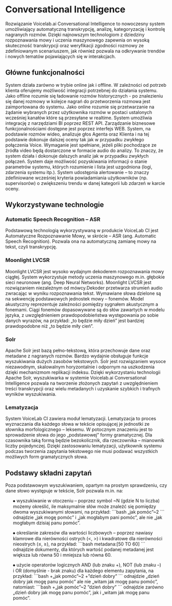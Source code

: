 # Conversational Intelligence

<p>Rozwiązanie Voicelab.ai Conversational Intelligence to nowoczesny system umożliwiający automatyczną transkrypcję, analizę, kategoryzację i kontrolę nagranych rozmów. Dzięki najnowszym technologiom z dziedziny rozpoznawania mowy i uczenia maszynowego zapewnia on wysoką skuteczność transkrypcji oraz weryfikacji zgodności rozmowy ze zdefiniowanym scenariuszem, jak również pozwala na odkrywanie trendów i nowych tematów pojawiających się w interakcjach.</p>

## Główne funkcjonalności
<p>System działa zarówno w trybie online jak i offline. 
W zależności od potrzeb klienta oferujemy możliwość integracji potrzebnej do działania systemu. Jako offline rozumie się ładowanie rozmów historycznych - po znalezieniu się danej rozmowy w kolejce nagrań do przetworzenia rozmowa jest zaimportowana do systemu. Jako online rozumie się przetwarzanie na żądanie wybranych przez użytkownika rozmów w postaci ustalonych wcześniej kanałów które są przesyłane w realtime.
System umożliwia integrację z narzędziami BI poprzez REST API.
Zarządzanie biznesowe funkcjonalnościami dostępne jest poprzez interfejs WEB.
System, na podstawie rozmów wideo, analizuje głos Agenta oraz Klienta i na tej podstawie dokonuje dalszej oceny tak jak w przypadku zwykłego połączenia Voice. 
Wymaganie jest spełniane, jeżeli pliki pochodzące ze źródła video będą dostarczone w formacie audio do analizy. To znaczy, że system działa i dokonuje dalszych analiz jak w przypadku zwykłych połączeń.
System daje możliwość pozyskiwania informacji o stanie parametrów systemu, których rozumienie i lista jest uzgodniona (logi, zdarzenia systemu itp.).
System udostępnia alertowanie – to znaczy zdefiniowane wcześniej kryteria powiadamiania użytkowników (np. supervisorów) o zwiększeniu trendu w danej kategorii lub zdarzeń w karcie oceny.</p>

## Wykorzystywane technologie

###	Automatic Speech Recognition – ASR

<p>Podstawową technologią wykorzystywaną w produkcie VoiceLab CI jest Automatyczne Rozpoznawanie Mowy, w skrócie – ASR (ang. Automatic Speech Recognition). Pozwala ona na automatyczną zamianę mowy na tekst, czyli transkrypcję.</p>

### Moonlight LVCSR

<p>Moonlight LVCSR jest wysoko wydajnym dekoderem rozpoznawania mowy ciągłej. System wykorzystuje metody uczenia maszynowego m.in. głębokie sieci neuronowe (ang. Deep Neural Networks). Moonlight LVCSR jest rozwiązaniem niezależnym od mówcy.Dekoder przetwarza strumień audio zwracając w wyniku rozpoznawania tekst. Wymawiane słowa dzielone są na sekwencję podstawowych jednostek mowy – fonemów. Model akustyczny reprezentuje zależności pomiędzy sygnałem akustycznym a fonemami. Ciągi fonemów dopasowywane są do słów zawartych w modelu języka, z uwzględnieniem prawdopodobieństwa występowania po sobie danych wyrazów, na przykład: „to będzie miły dzień” jest bardziej prawdopodobne niż „to będzie miły cień”.</p>


### Solr

<p>Apache Solr jest bazą pełno-tekstową, która przechowuje dane oraz metadane z nagranych rozmów. Bardzo wydajnie obsługuje funkcje wyszukiwania dużych zasobów tekstowych. Solr jest rozwiązaniem wysoce niezawodnym, skalowalnym horyzontalnie i odpornym na uszkodzenia dzięki mechanizmom replikacji indeksu.
Dzięki wykorzystaniu technologii Apache Solr, wyszukiwarka w systemie Voicelab.ai Conversational Intelligence pozwala na tworzenie złożonych zapytań z uwzględnieniem treści transkrypcji oraz wielu metadanych i uzyskanie szybkich i trafnych wyników wyszukiwania.
</p>

### Lematyzacja
<p>System VoiceLab CI zawiera moduł lematyzacji. Lematyzacja to proces wyznaczania dla każdego słowa w tekście opisującej je jednostki ze słownika morfologicznego – leksemu. W potocznym znaczeniu jest to sprowadzenie słowa do jego „podstawowej” formy gramatycznej. Dla czasownika taką formą będzie bezokolicznik, dla rzeczownika – mianownik liczby pojedynczej. 
Dzięki zastosowaniu lematyzacji, użytkownik systemu podczas tworzenia zapytania tekstowego nie musi podawać wszystkich możliwych form gramatycznych słowa. </p>

## Podstawy składni zapytań

<p>Poza podstawowym wyszukiwaniem, opartym na prostym sprawdzeniu, czy dane słowo występuje w tekście, Solr pozwala m.in. na:
</p>
<ol>⦁	wyszukiwanie w otoczeniu – poprzez symbol ~N (gdzie N to liczba) możemy określić, ile maksymalnie słów może znaleźć się pomiędzy dwoma wyszukiwanymi słowami, na przykład:
```bash
„jak pomóc”~2
```
odnajdzie „jak mogę pomóc” i „jak mogłabym pani pomóc”, ale nie „jak mogłabym dzisiaj panu pomóc”.
</ol>
<ol>⦁	określanie zakresów dla wartości liczbowych – poprzez nawiasy klamrowe dla nierówności ostrych (<, >) i kwadratowe dla nierówności nieostrych (≤, ≥), na przykład:
```bash
metadana:[50 TO 60]
```
odnajdzie dokumenty, dla których wartość podanej metadanej jest większa lub równa 50 i mniejsza lub równa 60.
</ol>
<ol>⦁	użycie operatorów logicznych AND (lub znaku +), NOT (lub znaku –) i OR (domyślnie - brak znaku) dla każdego elementu zapytania, na przykład:
```bash 
+„jak pomóc”~2 +”dzień dobry”
```
odnajdzie „dzień dobry jak mogę panu pomóc” ale nie „witam jak mogę panu pomóc”, natomiast:
```bash
+„jak pomóc”~2 ”dzień dobry”
```
odnajdzie zarówno „dzień dobry jak mogę panu pomóc”, jak i „witam jak mogę panu pomóc”.
</ol>











